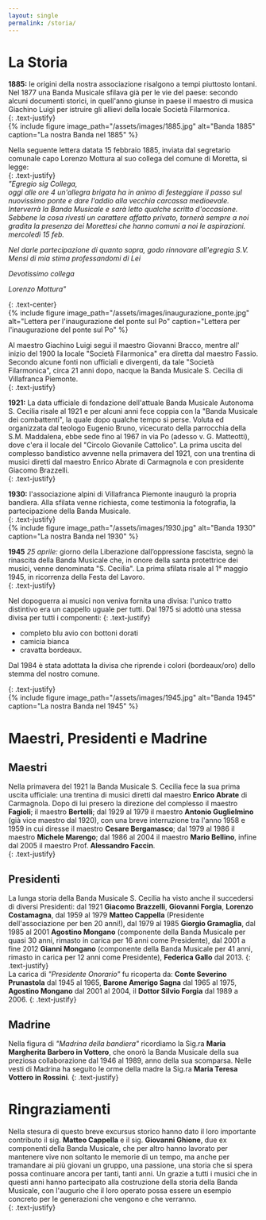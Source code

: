 ```yaml
---
layout: single
permalink: /storia/
---
```

# La Storia
**1885:** le origini della nostra associazione risalgono a  tempi piuttosto lontani. Nel 1877 una Banda Musicale sfilava già per le vie del paese:  secondo alcuni documenti storici, in quell'anno giunse in paese il maestro di musica Giachino Luigi per istruire gli allievi della locale Società Filarmonica.  
{: .text-justify}  
{% include figure image_path="/assets/images/1885.jpg" alt="Banda 1885" caption="La nostra Banda nel 1885" %}  

Nella seguente lettera datata 15 febbraio 1885, inviata dal segretario comunale capo Lorenzo Mottura  al suo collega del comune di Moretta, si legge:  
{: .text-justify}  
*"Egregio sig Collega,*  
*oggi alle ore 4 un'allegra brigata ha in animo di festeggiare il passo sul nuovissimo ponte e dare l'addio alla vecchia carcassa medioevale. Interverrà la Banda Musicale e sarà letto qualche scritto d'occasione. Sebbene la cosa rivesti un carattere affatto privato, tornerà sempre a noi gradita la presenza dei Morettesi che hanno comuni a noi le aspirazioni. mercoledì 15 feb.*  

*Nel darle partecipazione di quanto sopra, godo rinnovare all'egregia S.V. Mensi di mia stima professandomi di Lei*  

*Devotissimo collega*  

*Lorenzo Mottura"*

{: .text-center}  
{% include figure image_path="/assets/images/inaugurazione_ponte.jpg" alt="Lettera per l'inaugurazione del ponte sul Po" caption="Lettera per l'inaugurazione del ponte sul Po" %}  

Al maestro Giachino Luigi seguì il maestro Giovanni Bracco, mentre all' inizio del 1900 la locale "Società Filarmonica" era diretta dal maestro Fassio. Secondo alcune fonti non ufficiali e divergenti, da tale "Società Filarmonica", circa 21 anni dopo, nacque la Banda Musicale S. Cecilia di Villafranca Piemonte.  
{: .text-justify}  

**1921:** La data ufficiale di fondazione dell'attuale Banda Musicale Autonoma S. Cecilia risale al 1921 e per alcuni anni fece coppia con la "Banda Musicale dei combattenti", la quale dopo qualche tempo si perse. Voluta ed organizzata dal teologo Eugenio Bruno, vicecurato della parrocchia della S.M. Maddalena, ebbe sede fino al 1967 in via Po (adesso v. G. Matteotti), dove c'era il locale del "Circolo Giovanile Cattolico". La prima uscita del complesso bandistico avvenne nella primavera del 1921, con una trentina di musici diretti dal maestro Enrico Abrate di Carmagnola e con presidente Giacomo Brazzelli.  
{: .text-justify}  

**1930:** l'associazione alpini di Villafranca Piemonte inaugurò la propria bandiera. Alla sfilata venne richiesta, come testimonia la fotografia, la partecipazione della Banda Musicale.  
{: .text-justify}  
{% include figure image_path="/assets/images/1930.jpg" alt="Banda 1930" caption="La nostra Banda nel 1930" %}  

**1945** *25 aprile:* giorno della Liberazione dall’oppressione fascista, segnò la   rinascita della  Banda Musicale che, in onore della santa protettrice dei musici, venne denominata "S. Cecilia". La prima sfilata risale al 1° maggio 1945, in ricorrenza della Festa del Lavoro.  
{: .text-justify}  

Nel dopoguerra ai musici non veniva fornita una divisa: l'unico tratto distintivo era un cappello uguale per tutti. Dal 1975 si adottò una stessa divisa per tutti i componenti:
{: .text-justify}  
 - completo blu avio con bottoni dorati
 - camicia bianca
 - cravatta bordeaux. 

Dal 1984 è stata adottata la divisa che riprende i colori (bordeaux/oro) dello stemma del nostro comune.

{: .text-justify}  
{% include figure image_path="/assets/images/1945.jpg" alt="Banda 1945" caption="La nostra Banda nel 1945" %}  

# Maestri, Presidenti e Madrine

## Maestri
Nella primavera del 1921 la Banda Musicale S. Cecilia fece la sua prima uscita ufficiale: una trentina di musici diretti dal maestro **Enrico Abrate** di Carmagnola. Dopo di lui presero la direzione del complesso il maestro **Fagioli**; il maestro **Bertelli**; dal 1929 al 1979 il maestro **Antonio Guglielmino** (già vice maestro dal 1920), con una breve interruzione tra l'anno 1958 e 1959 in cui diresse il maestro **Cesare Bergamasco**; dal 1979 al 1986 il maestro **Michele Marengo**; dal 1986 al 2004 il maestro **Mario Bellino**, infine dal 2005 il maestro Prof. **Alessandro Faccin**.  
{: .text-justify}  
## Presidenti
La lunga storia della Banda Musicale S. Cecilia ha visto anche il succedersi di diversi Presidenti: dal 1921 **Giacomo Brazzelli**, **Giovanni Forgia**, **Lorenzo Costamagna**, dal 1959 al 1979 **Matteo Cappella** (Presidente dell'associazione per ben 20 anni!), dal 1979 al 1985 **Giorgio Gramaglia**, dal 1985 al 2001 **Agostino Mongano** (componente della Banda Musicale per quasi 30 anni, rimasto in carica per 16 anni come Presidente), dal 2001 a fine 2012 **Gianni Mongano** (componente della Banda Musicale per 41 anni, rimasto in carica per 12 anni come Presidente), **Federica Gallo** dal 2013.
{: .text-justify}  
La carica di *"Presidente Onorario"* fu ricoperta da: **Conte Severino Prunastola** dal 1945 al 1965, **Barone Amerigo Sagna** dal 1965 al 1975, **Agostino Mongano** dal 2001 al 2004, il **Dottor Silvio Forgia** dal 1989 a 2006.
{: .text-justify}  
## Madrine
Nella figura di *"Madrina della bandiera"* ricordiamo la Sig.ra **Maria Margherita Barbero in Vottero**, che onorò la Banda Musicale della sua preziosa collaborazione dal 1946 al 1989, anno della sua scomparsa. Nelle vesti di Madrina ha seguito le orme della madre la Sig.ra **Maria Teresa Vottero in Rossini**.
{: .text-justify}  
# Ringraziamenti
Nella stesura di questo breve excursus storico hanno dato il loro importante contributo il sig. **Matteo Cappella** e il sig. **Giovanni Ghione**, due ex componenti della Banda Musicale, che per altro hanno lavorato per mantenere vive non soltanto le memorie di un tempo, ma anche per tramandare ai più giovani un gruppo, una passione, una storia che si spera possa continuare ancora per tanti, tanti anni. Un grazie a tutti i musici che in questi anni hanno partecipato alla costruzione della storia della Banda Musicale, con l'augurio che il loro operato possa essere un esempio concreto per le generazioni che vengono e che verranno.  
{: .text-justify}  